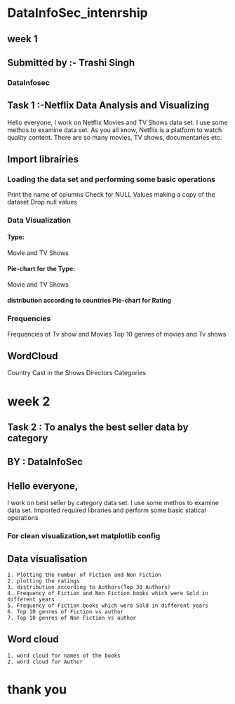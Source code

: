 # DataInfoSec_intenrship
## week 1
## Submitted by :- Trashi Singh
### DataInfosec
## Task 1 :-Netflix Data Analysis and Visualizing

Hello everyone, I work on Netflix Movies and TV Shows data set. I use some methos to examine data set.
As you all know, Netflix is a platform to watch quality content. There are so many movies, TV shows, documentaries etc.
## Import librairies
### Loading the data set and performing some basic operations

Print the name of columns Check for NULL Values making a copy of the dataset Drop null values
### Data Visualization

#### Type: 
Movie and TV Shows
#### Pie-chart for the Type: 
Movie and TV Shows

#### distribution according to countries Pie-chart for Rating
### Frequencies

Frequencies of Tv show and Movies Top 10 genres of movies and Tv shows
## WordCloud

Country Cast in the Shows Directors Categories


# week 2
## Task 2 : To analys the best seller data by category
## BY : DataInfoSec
## Hello everyone,
I work on best seller by category data set. I use some methos to examine data set.
Imported required libraries and perform some basic statical operations

### For clean visualization,set matplotlib config
## Data visualisation

    1. Plotting the number of Fiction and Non Fiction
    2. plotting the ratings
    3. distribution according to Authors(Top 30 Authors)
    4. Frequency of Fiction and Non Fiction books which were Sold in different years
    5. Frequency of Fiction books which were Sold in different years
    6. Top 10 genres of Fiction vs author
    7. Top 10 genres of Non Fiction vs author

## Word cloud

    1. word cloud for names of the books
    2. word cloud for Author

# thank you

